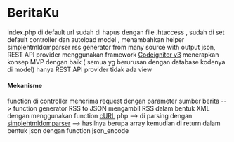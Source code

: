 # BeritaKu #
index.php di default url sudah di hapus dengan file .htaccess , sudah di set default controller dan autoload model , menambahkan helper simplehtmldomparser
rss generator from many source with output json, REST API provider
menggunakan framework [Codeigniter v3](https://codeigniter.com/user_guide/)
menerapkan konsep MVP dengan baik ( semua yg berurusan dengan database kodenya di model)
hanya REST API provider tidak ada view

#### Mekanisme ####
function di controller menerima request dengan parameter sumber berita --> function generator RSS to JSON mengambil RSS dalam bentuk XML dengan menggunakan function [cURL](http://php.net/manual/en/ref.curl.php) php --> di parsing dengan [simplehtmldomparser](http://simplehtmldom.sourceforge.net/) --> hasilnya berupa array kemudian di return dalam bentuk json dengan function json_encode 
